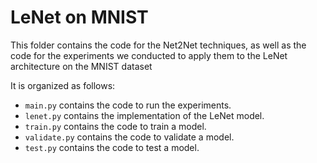 # LeNet on MNIST

This folder contains the code for the Net2Net techniques, as well as the code for the experiments we conducted to apply them to the LeNet architecture on the MNIST dataset

It is organized as follows:
- `main.py` contains the code to run the experiments.
- `lenet.py` contains the implementation of the LeNet model.
- `train.py` contains the code to train a model.
- `validate.py` contains the code to validate a model.
- `test.py` contains the code to test a model.